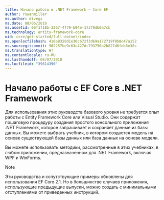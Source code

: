 ```yaml
---
title: Начало работы в .NET Framework — Core EF
author: rowanmiller
ms.author: divega
ms.date: 08/06/2018
ms.assetid: 06f1f18b-3267-4f79-b94e-173f9db0a7cb
ms.technology: entity-framework-core
uid: core/get-started/full-dotnet/index
ms.openlocfilehash: 410a8320d1e36c672f3d69a172719f8b8c47a152
ms.sourcegitcommit: 902257be9c63c427dc793750a2b827d6feb8e38c
ms.translationtype: HT
ms.contentlocale: ru-RU
ms.lasthandoff: 08/07/2018
ms.locfileid: "39614390"
---
```

# <a name="getting-started-with-ef-core-on-net-framework"></a>Начало работы с EF Core в .NET Framework

Для использования этих руководств базового уровня не требуется опыт работы с Entity Framework Core или Visual Studio. Они содержат пошаговую процедуру создания простого консольного приложения .NET Framework, которое запрашивает и сохраняет данные из базы данных. Вы можете выбрать учебник, в котором создается модель на основе существующей базы данных или база данных на основе модели.

Вы можете использовать методики, рассмотренные в этих учебниках, в любом приложении, предназначенном для .NET Framework, включая WPF и WinForms.

> [!NOTE]  
> Эти руководства и сопутствующие примеры обновлены для использования EF Core 2.1. Но в большинстве случаев приложения, использующие предыдущие выпуски, можно создать с минимальными отступлениями от приведенных инструкций.
